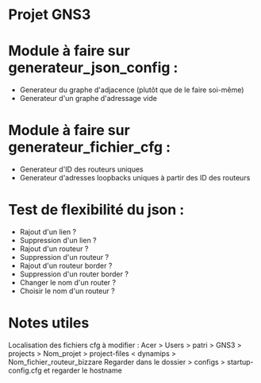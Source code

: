 # Projet GNS3

# Module à faire sur generateur_json_config :
- Generateur du graphe d'adjacence (plutôt que de le faire soi-même)
- Generateur d'un graphe d'adressage vide

# Module à faire sur generateur_fichier_cfg :
- Generateur d'ID des routeurs uniques
- Generateur d'adresses loopbacks uniques à partir des ID des routeurs

# Test de flexibilité du json :
- Rajout d'un lien ?
- Suppression d'un lien ?
- Rajout d'un routeur ?
- Suppression d'un routeur ?
- Rajout d'un routeur border ?
- Suppression d'un router border ?
- Changer le nom d'un router ?
- Choisir le nom d'un routeur ?


# Notes utiles

Localisation des fichiers cfg à modifier :
Acer > Users > patri > GNS3 > projects > Nom_projet > project-files < dynamips > Nom_fichier_routeur_bizzare
Regarder dans le dossier > configs > startup-config.cfg et regarder le hostname
